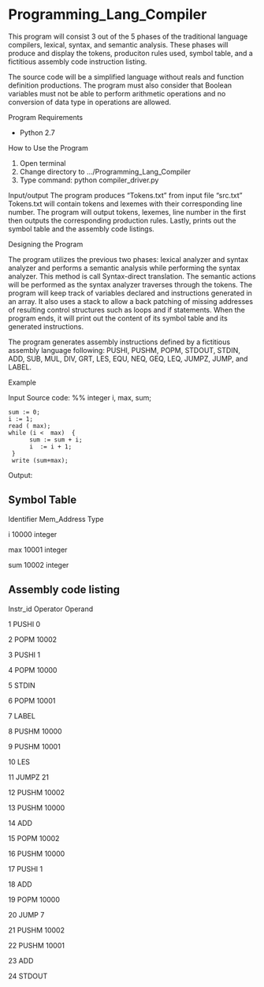 # Programming_Lang_Compiler
This program will consist 3 out of the 5 phases of the traditional language compilers,
lexical, syntax, and semantic analysis. These phases will produce and display the tokens, produciton rules used, symbol table, and a fictitious assembly code instruction listing.

The source code will be a simplified language without reals and function definition productions. The program must also consider that Boolean variables must not be able to perform arithmetic operations and no conversion of data type in operations are allowed.

Program Requirements
-   Python 2.7

How to Use the Program
1.  Open terminal
2.  Change directory to …/Programming_Lang_Compiler
3.  Type command:
python compiler_driver.py


Input/output
The program produces “Tokens.txt” from input file “src.txt”
Tokens.txt will contain tokens and lexemes with their corresponding line number.
The program will output tokens, lexemes, line number in the first then outputs the corresponding production rules. Lastly, prints out the symbol table and the assembly code listings.


Designing the Program

The program utilizes the previous two phases: lexical analyzer and syntax analyzer and performs a semantic analysis while performing the syntax analyzer. This method is call Syntax-direct translation. The semantic actions will be performed as the syntax analyzer traverses through the tokens. The program will keep track of variables declared and instructions generated in an array. It also uses a stack to allow a back patching of missing addresses of resulting control structures such as loops and if statements. When the program ends, it will print out the content of its symbol table and its generated instructions.

The program generates assembly instructions defined by a fictitious assembly language following:
PUSHI, PUSHM, POPM, STDOUT, STDIN, ADD, SUB, MUL, DIV, GRT, LES, EQU, NEQ,  GEQ, LEQ, JUMPZ, JUMP, and LABEL.


Example

Input Source code:
%% 
    integer   i, max, sum;

    sum := 0;
    i := 1;
    read ( max);
    while (i <  max)  {
          sum := sum + i;
          i  := i + 1; 
     }
     write (sum+max);

Output: 

## Symbol Table

Identifier Mem_Address Type

i 10000 integer

max 10001 integer

sum 10002 integer


## Assembly code listing
Instr_id Operator Operand

1   PUSHI   0

2   POPM   10002

3   PUSHI  1

4   POPM   10000

5   STDIN  

6   POPM   10001

7   LABEL  

8   PUSHM  10000

9   PUSHM  10001

10  LES    

11  JUMPZ  21

12  PUSHM  10002

13  PUSHM  10000

14  ADD    

15  POPM   10002

16  PUSHM  10000

17  PUSHI  1

18  ADD    

19  POPM   10000

20  JUMP   7

21  PUSHM  10002

22  PUSHM  10001

23  ADD    

24  STDOUT
